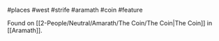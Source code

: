 #places #west #strife  #aramath #coin #feature

Found on [[2-People/Neutral/Amarath/The Coin/The Coin|The Coin]] in [[Aramath]].